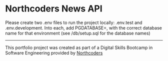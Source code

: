 # Northcoders News API

Please create two .env files to run the project locally: .env.test and .env.development. Into each, add PGDATABASE=, with the correct database name for that environment (see /db/setup.sql for the database names)


--- 

This portfolio project was created as part of a Digital Skills Bootcamp in Software Engineering provided by [Northcoders](https://northcoders.com/)
